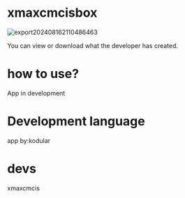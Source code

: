 # xmaxcmcisbox
 ![export202408162110486463](https://github.com/user-attachments/assets/618ae108-c572-4e0e-bf46-f7a70f9e47e9)

You can view or download what the developer has created.
# how to use?
App in development
# Development language
app by:kodular
# devs
xmaxcmcis
